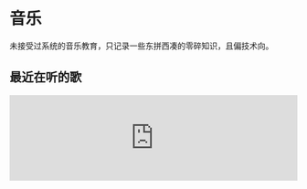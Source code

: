# 音乐

未接受过系统的音乐教育，只记录一些东拼西凑的零碎知识，且偏技术向。

## 最近在听的歌

<iframe allow="autoplay *; encrypted-media *;" frameborder="0" height="150" style="width:100%;max-width:660px;overflow:hidden;background:transparent;" sandbox="allow-forms allow-popups allow-same-origin allow-scripts allow-storage-access-by-user-activation allow-top-navigation-by-user-activation" src="https://embed.music.apple.com/cn/album/die-alone/1735322545?i=1735322547"></iframe>